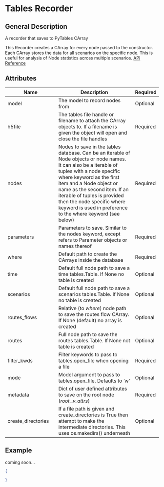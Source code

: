 # Tables Recorder

## General Description

A recorder that saves to PyTables CArray

This Recorder creates a CArray for every node passed to the constructor. Each CArray stores the data for all scenarios on the specific node. This is useful for analysis of Node statistics across multiple scenarios. [API Reference](https://pywr.github.io/pywr-docs/master/api/generated/pywr.recorders.TablesRecorder.html)

## Attributes

<table><thead><tr><th width="175">Name</th><th width="395">Description</th><th>Required</th></tr></thead><tbody><tr><td>model</td><td>The model to record nodes from</td><td>Optional</td></tr><tr><td>h5file</td><td>The tables file handle or filename to attach the CArray objects to. If a filename is given the object will open and close the file handles</td><td>Required</td></tr><tr><td>nodes</td><td>Nodes to save in the tables database. Can be an iterable of Node objects or node names. It can also be a iterable of tuples with a node specific where keyword as the first item and a Node object or name as the second item. If an iterable of tuples is provided then the node specific where keyword is used in preference to the where keyword (see below)</td><td>Required</td></tr><tr><td>parameters</td><td>Parameters to save. Similar to the nodes keyword, except refers to Parameter objects or names thereof</td><td>Required</td></tr><tr><td>where</td><td>Default path to create the CArrays inside the database</td><td>Required</td></tr><tr><td>time</td><td>Default full node path to save a time tables.Table. If None no table is created</td><td>Optional</td></tr><tr><td>scenarios</td><td>Default full node path to save a scenarios tables.Table. If None no table is created</td><td>Optional</td></tr><tr><td>routes_flows</td><td>Relative (to <em>where</em>) node path to save the routes flow CArray. If None (default) no array is created</td><td>Optional</td></tr><tr><td>routes</td><td>Full node path to save the routes tables.Table. If None not table is created</td><td>Optional</td></tr><tr><td>filter_kwds</td><td>Filter keywords to pass to tables.open_file when opening a file</td><td>Required</td></tr><tr><td>mode</td><td>Model argument to pass to tables.open_file. Defaults to ‘w’</td><td>Optional</td></tr><tr><td>metadata</td><td>Dict of user defined attributes to save on the root node (<em>root._v_attrs</em>)</td><td>Required</td></tr><tr><td>create_directories</td><td>If a file path is given and create_directories is True then attempt to make the intermediate directories. This uses os.makedirs() underneath</td><td>Optional</td></tr></tbody></table>

## Example

coming soon...

```json
{

}
```
